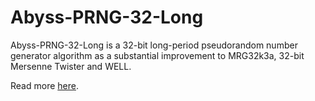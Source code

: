 # Abyss-PRNG-32-Long

Abyss-PRNG-32-Long is a 32-bit long-period pseudorandom number generator algorithm as a substantial improvement to MRG32k3a, 32-bit Mersenne Twister and WELL.

Read more [here](https://abyssresearch.github.io/abyss-prng-32-long/).

